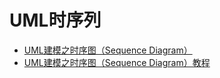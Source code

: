 # UML时序列
- [UML建模之时序图（Sequence Diagram）](http://www.uml.org.cn/oobject/201009081.asp)
- [UML建模之时序图（Sequence Diagram）教程](http://www.cnblogs.com/langtianya/p/3825764.html)